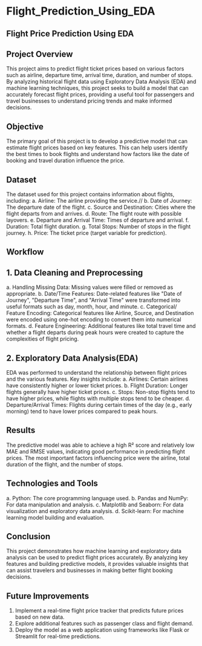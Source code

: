 # Flight_Prediction_Using_EDA
## Flight Price Prediction Using EDA
## Project Overview
This project aims to predict flight ticket prices based on various factors such as airline, departure time, arrival time, duration, and number of stops. By analyzing historical flight data using Exploratory Data Analysis (EDA) and machine learning techniques, this project seeks to build a model that can accurately forecast flight prices, providing a useful tool for passengers and travel businesses to understand pricing trends and make informed decisions.
## Objective
The primary goal of this project is to develop a predictive model that can estimate flight prices based on key features. This can help users identify the best times to book flights and understand how factors like the date of booking and travel duration influence the price.
## Dataset
The dataset used for this project contains information about flights, including:
a. Airline: The airline providing the service.//
b. Date of Journey: The departure date of the flight.
c. Source and Destination: Cities where the flight departs from and arrives.
d. Route: The flight route with possible layovers.
e. Departure and Arrival Time: Times of departure and arrival.
f. Duration: Total flight duration.
g. Total Stops: Number of stops in the flight journey.
h. Price: The ticket price (target variable for prediction).
## Workflow
## 1. Data Cleaning and  Preprocessing
   a. Handling Missing Data: Missing values were filled or removed as appropriate.
   b. Date/Time Features: Date-related features like "Date of Journey", "Departure Time", and 
      "Arrival Time" were transformed into useful formats such as day, month, hour, and minute.
   c. Categorical/ Feature  Encoding: Categorical features like Airline, Source, and 
      Destination were encoded using one-hot encoding to convert them into numerical formats.
   d. Feature Engineering: Additional features like total travel time and whether a flight 
      departs during peak hours were created to capture the complexities of flight pricing.
## 2. Exploratory Data Analysis(EDA)
   EDA was performed to understand the relationship between flight prices and the various 
   features. Key insights include:
     a. Airlines: Certain airlines have consistently higher or lower ticket prices.
     b. Flight Duration: Longer flights generally have higher ticket prices.
     c. Stops: Non-stop flights tend to have higher prices, while flights with multiple stops 
        tend to be cheaper.
     d. Departure/Arrival Times: Flights during certain times of the day (e.g., early morning)          tend to have lower prices compared to peak hours.
## Results
The predictive model was able to achieve a high R² score and relatively low MAE and RMSE values, indicating good performance in predicting flight prices.
The most important factors influencing price were the airline, total duration of the flight, and the number of stops.
## Technologies and Tools
   a. Python: The core programming language used.
   b. Pandas and NumPy: For data manipulation and analysis.
   c. Matplotlib and Seaborn: For data visualization and exploratory data analysis.
   d. Scikit-learn: For machine learning model building and evaluation.
## Conclusion
This project demonstrates how machine learning and exploratory data analysis can be used to predict flight prices accurately. By analyzing key features and building predictive models, it provides valuable insights that can assist travelers and businesses in making better flight booking decisions.
## Future Improvements
1. Implement a real-time flight price tracker that predicts future prices based on new data.
2. Explore additional features such as passenger class and flight demand.
3. Deploy the model as a web application using frameworks like Flask or Streamlit for real-time predictions.
